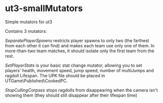 # ut3-smallMutators
Simple mutators for ut3

Contains 3 mutators:

*SeparatePlayerSpawns* restricts player spawns to only two (the farthest from each other it can find) and makes each team use only one of them.
In more-than-two team matches, it should isolate only the first team from the rest.

*SetPlayerStats* is your basic stat change mutator, allowing you to set players' health, movement speed, jump speed, number of multiJumps and ragdoll Lifespan. The UPK file should be placed in UTGame\Published\CookedPC.

*StopCullingCorpses* stops ragdolls from disappearing when the camera isn't showing them (they should still disappear after their lifespan time)

